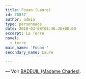 ```yaml
---
title: Fouan (Laure)
id: 76837
author: admin
type: personnage
date: 2010-03-08T08:46:26+00:00
excerpt: La Terre
novel:
  - terre
main_name: 'Fouan '
secondary_name: Laure

---
```

— Voir [BADEUIL (Madame Charles)][1].

 [1]: http://